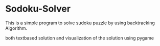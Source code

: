 # Sodoku-Solver

This is a simple program to solve sudoku puzzle by using backtracking Algorithm.

both textbased solution and visualization of the solution using pygame
